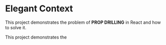 # Elegant Context

This project demonstrates the problem of <b>PROP DRILLING</b> in React and how to solve it.

This project demonstrates the